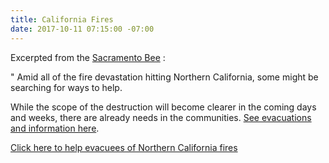 ```yaml
---
title: California Fires
date: 2017-10-11 07:15:00 -07:00
---
```


Excerpted from the [Sacramento Bee](http://www.sacbee.com/) :

"  Amid all of the fire devastation hitting Northern California, some might be searching for ways to help.

While the scope of the destruction will become clearer in the coming days and weeks, there are already needs in the communities. [See evacuations and information here](http://www.sacbee.com/news/state/california/fires/article177893206.html).

[Click here to help evacuees of Northern California fires](http://www.sacbee.com/news/local/article177964926.html)


